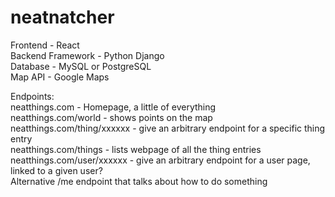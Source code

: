 # neatnatcher
Frontend - React <br>
Backend Framework - Python Django <br>
Database - MySQL or PostgreSQL <br>
Map API - Google Maps <br>

Endpoints: <br>
neatthings.com - Homepage, a little of everything <br>
neatthings.com/world - shows points on the map <br>
neatthings.com/thing/xxxxxx - give an arbitrary endpoint for a specific thing entry <br>
neatthings.com/things - lists webpage of all the thing entries <br>
neatthings.com/user/xxxxxx - give an arbitrary endpoint for a user page, linked to a given user? <br>
    Alternative /me endpoint that talks about how to do something 
